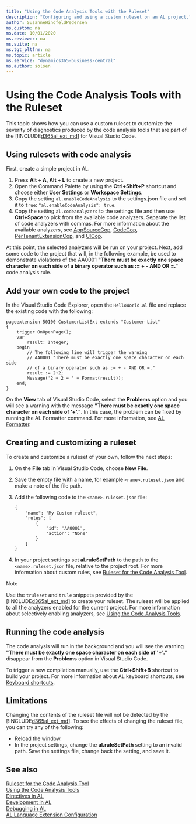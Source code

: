 ```yaml
---
title: "Using the Code Analysis Tools with the Ruleset"
description: "Configuring and using a custom ruleset on an AL project."
author: SusanneWindfeldPedersen
ms.custom: na
ms.date: 10/01/2020
ms.reviewer: na
ms.suite: na
ms.tgt_pltfrm: na
ms.topic: article
ms.service: "dynamics365-business-central"
ms.author: solsen
---
```


# Using the Code Analysis Tools with the Ruleset
This topic shows how you can use a custom ruleset to customize the severity of diagnostics produced by the code analysis tools that are part of the [!INCLUDE[d365al_ext_md](../includes/d365al_ext_md.md)] for Visual Studio Code.

## Using rulesets with code analysis
First, create a simple project in AL. 
1. Press **Alt + A, Alt + L** to create a new project.
2. Open the Command Palette by using the **Ctrl+Shift+P** shortcut and choose either **User Settings** or **Workspace Settings**.
3. Copy the setting `al.enableCodeAnalysis` to the settings.json file and set it to `true`: `"al.enableCodeAnalysis": true`.
4. Copy the setting `al.codeanalyzers` to the settings file and then use **Ctrl+Space** to pick from the available code analyzers. Separate the list of code analyzers with commas. For more information about the available analyzers, see [AppSourceCop](analyzers/appsourcecop.md), [CodeCop](analyzers/codecop.md), [PerTenantExtensionCop](analyzers/pertenantextensioncop.md), and [UICop](analyzers/uicop.md).

At this point, the selected analyzers will be run on your project. Next, add some code to the project that will, in the following example, be used to demonstrate violations of the AA0001 **"There must be exactly one space character on each side of a binary operator such as := + - AND OR =."** code analysis rule. 

## Add your own code to the project
In the Visual Studio Code Explorer, open the `HelloWorld.al` file and replace the existing code with the following:

```
pageextension 50100 CustomerListExt extends "Customer List"
{
    trigger OnOpenPage();
    var
        result: Integer;
    begin        
        // The following line will trigger the warning
        // AA0001 "There must be exactly one space character on each side 
        // of a binary operator such as := + - AND OR =." 
        result := 2+2; 
        Message('2 + 2 = ' + Format(result));
    end;
}
```

On the **View** tab of Visual Studio Code, select the **Problems** option and you will see a warning with the message **"There must be exactly one space character on each side of '+'."**. In this case, the problem can be fixed by running the AL Formatter command. For more information, see [AL Formatter](devenv-al-formatter.md).

## Creating and customizing a ruleset
To create and customize a ruleset of your own, follow the next steps:

1. On the **File** tab in Visual Studio Code, choose **New File**.
2. Save the empty file with a name, for example `<name>.ruleset.json` and make a note of the file path.
3. Add the following code to the `<name>.ruleset.json` file:

    ```
    {
        "name": "My Custom ruleset",
        "rules": [
            {                    
                "id": "AA0001",                    
                "action": "None"
            }
        ]
    }
    ```
4. In your project settings set **al.ruleSetPath** to the path to the `<name>.ruleset.json` file, relative to the project root. For more information about custom rules, see [Ruleset for the Code Analysis Tool](devenv-rule-set-syntax-for-code-analysis-tools.md).

> [!NOTE]
> Use the `truleset` and `trule` snippets provided by the [!INCLUDE[d365al_ext_md](../includes/d365al_ext_md.md)] to create your ruleset. The ruleset will be applied to all the analyzers enabled for the current project. For more information about selectively enabling analyzers, see [Using the Code Analysis Tools](devenv-using-code-analysis-tool.md).

## Running the code analysis
The code analysis will run in the background and you will see the warning **"There must be exactly one space character on each side of '+'."** disappear from the **Problems** option in Visual Studio Code.

To trigger a new compilation manually, use the **Ctrl+Shift+B** shortcut to build your project. For more information about AL keyboard shortcuts, see [Keyboard shortcuts](devenv-keyboard-shortcuts.md).

## Limitations
Changing the contents of the ruleset file will not be detected by the [!INCLUDE[d365al_ext_md](../includes/d365al_ext_md.md)]. To see the effects of changing the ruleset file, you can try any of the following:

- Reload the window.
- In the project settings, change the **al.ruleSetPath** setting to an invalid path. Save the settings file, change back the setting, and save it.
<!-- - In the project settings file, make changes to one of the settings, such as **al.ruleSetPath**, and save it. You can then undo the changes. -->

## See also

[Ruleset for the Code Analysis Tool](devenv-rule-set-syntax-for-code-analysis-tools.md)  
[Using the Code Analysis Tools](devenv-using-code-analysis-tool.md)  
[Directives in AL](directives/devenv-directives-in-al.md)  
[Development in AL](devenv-dev-overview.md)  
[Debugging in AL](devenv-debugging.md)  
[AL Language Extension Configuration](devenv-al-extension-configuration.md)  
